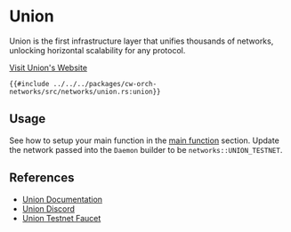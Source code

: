 # Union

Union is the first infrastructure layer that unifies thousands of networks, unlocking horizontal scalability for any protocol. 


[Visit Union's Website](https://union.build)

```rust,ignore
{{#include ../../../packages/cw-orch-networks/src/networks/union.rs:union}}
```

## Usage

See how to setup your main function in the [main function](../contracts/scripting.md#main-function) section. Update the network passed into the `Daemon` builder to be `networks::UNION_TESTNET`.

## References

- [Union Documentation](https://union.build/docs/)
- [Union Discord](https://discord.union.build)
- [Union Testnet Faucet](https://app.union.build/faucet)
